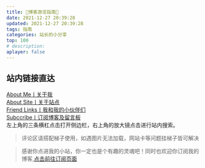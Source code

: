 ```yaml
---
title: 🧭博客游览指南🧭
date: 2021-12-27 20:39:28
updated: 2021-12-27 20:39:28
tags: 指南
categories: 站长的小分享 
top: 100
# description:
aplayer: false
---
```


## 站内链接直达
[About Me丨关于我](/about/) <br />
[About Site丨关于站点](/about/site/) <br />
[Friend Links丨我和我的小伙伴们](/links/) <br />
[Subccribe丨订阅博客及留言板](/sub/) <br />
左上角的三条横杠点击打开侧边栏，右上角的放大镜点击进行站内搜索。

> 评论区请搭配梯子使用，如遇图片无法加载，网站卡等问题挂梯子皆可解决

<!-- <meting-js
 id="22712634"
 server="netease"
 type="song"
 theme="#C20C0C">
</meting-js> -->

> 感谢你点进我的小站，你一定也是个有趣的灵魂吧！同时也欢迎你订阅我的博客,[点击前往订阅页面](https://masle.top/sub/)


<!-- more -->
